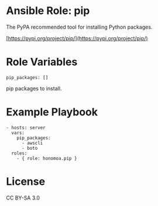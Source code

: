 # Ansible Role: pip

The PyPA recommended tool for installing Python packages.

[https://pypi.org/project/pip/](https://pypi.org/project/pip/)

# Role Variables

```
pip_packages: []
```

pip packages to install.

# Example Playbook

```
- hosts: server
  vars:
    pip_packages:
      - awscli
      - boto
  roles:
    - { role: honomoa.pip }
```

# License
CC BY-SA 3.0
